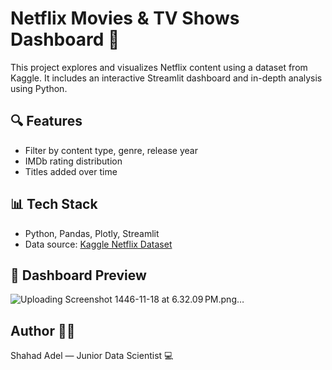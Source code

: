# Netflix Movies & TV Shows Dashboard 🍿

This project explores and visualizes Netflix content using a dataset from Kaggle. It includes an interactive Streamlit dashboard and in-depth analysis using Python.

## 🔍 Features
- Filter by content type, genre, release year
- IMDb rating distribution
- Titles added over time


## 📊 Tech Stack
- Python, Pandas, Plotly, Streamlit
- Data source: [Kaggle Netflix Dataset](https://www.kaggle.com/datasets/octopusteam/full-netflix-dataset/code)



## 📸 Dashboard Preview

![Uploading Screenshot 1446-11-18 at 6.32.09 PM.png…]()




## Author 👩‍💻
Shahad Adel — Junior Data Scientist 💻
